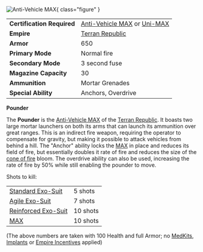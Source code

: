 ![ Anti-Vehicle
[MAX](Mechanized_Assault_Exo-Suit.md)](../images/PounderPicture.jpg){ class="figure" }

|                            |                                                                                                                                          |
| -------------------------- | ---------------------------------------------------------------------------------------------------------------------------------------- |
| **Certification Required** | [Anti-Vehicle MAX](../certifications/Anti-Vehicle_MAX_(Certification).md) or [Uni-MAX](../certifications/Uni-MAX_(Certification).md) |
| **Empire**                 | [Terran Republic](../etc/Terran_Republic.md)                                                                                             |
| **Armor**                  | 650                                                                                                                                      |
| **Primary Mode**           | Normal fire                                                                                                                              |
| **Secondary Mode**         | 3 second fuse                                                                                                                            |
| **Magazine Capacity**      | 30                                                                                                                                       |
| **Ammunition**             | Mortar Grenades                                                                                                                          |
| **Special Ability**        | Anchors, Overdrive                                                                                                                       |

**Pounder**

The **Pounder** is the
[Anti-Vehicle MAX](../certifications/Anti-Vehicle_MAX_(Certification).md) of
the [Terran Republic](../etc/Terran_Republic.md). It boasts two large mortar
launchers on both its arms that can launch its ammunition over great ranges.
This is an indirect fire weapon, requiring the operator to compensate for
gravity, but making it possible to attack vehicles from behind a hill. The
"Anchor" ability locks the [MAX](Mechanized_Assault_Exo-Suit.md) in place and
reduces its field of fire, but essentially doubles it rate of fire and reduces
the size of the [cone of fire](../terminology/Cone_of_fire.md) bloom. The overdrive
ability can also be used, increasing the rate of fire by 50% while still
enabling the pounder to move.

Shots to kill:

|                                                        |          |
| ------------------------------------------------------ | -------- |
| [Standard Exo-Suit](../armor/Standard_Exo-Suit.md)     | 5 shots  |
| [Agile Exo-Suit](../armor/Agile_Exo-Suit.md)           | 7 shots  |
| [Reinforced Exo-Suit](../armor/Reinforced_Exo-Suit.md) | 10 shots |
| [MAX](Mechanized_Assault_Exo-Suit.md)                  | 10 shots |

(The above numbers are taken with 100 Health and full Armor; no
[MedKits](MedKit.md), [Implants](../implants/Implants.md) or
[Empire Incentives](../etc/Empire_Incentives.md) applied)


